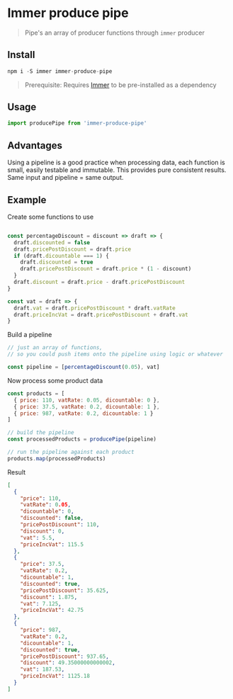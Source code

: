 # Immer produce pipe

> Pipe's an array of producer functions through `immer` producer


## Install
```js
npm i -S immer immer-produce-pipe
```
> Prerequisite: Requires [Immer](https://immerjs.github.io/immer/docs/introduction) to be pre-installed as a dependency

## Usage
```js
import producePipe from 'immer-produce-pipe'
```
## Advantages
Using a pipeline is a good practice when processing data, each function is small, easily testable and immutable. This provides pure consistent results. Same input and pipeline = same output.

## Example

Create some functions to use
```js

const percentageDiscount = discount => draft => {
  draft.discounted = false
  draft.pricePostDiscount = draft.price
  if (draft.dicountable === 1) {
    draft.discounted = true
    draft.pricePostDiscount = draft.price * (1 - discount)
  }
  draft.discount = draft.price - draft.pricePostDiscount
}

const vat = draft => {
  draft.vat = draft.pricePostDiscount * draft.vatRate
  draft.priceIncVat = draft.pricePostDiscount + draft.vat
}
```

Build a pipeline
```js
// just an array of functions, 
// so you could push items onto the pipeline using logic or whatever

const pipeline = [percentageDiscount(0.05), vat]

```

Now process some product data
```js
const products = [
  { price: 110, vatRate: 0.05, dicountable: 0 },
  { price: 37.5, vatRate: 0.2, dicountable: 1 },
  { price: 987, vatRate: 0.2, dicountable: 1 }
]

// build the pipeline
const processedProducts = producePipe(pipeline)

// run the pipeline against each product
products.map(processedProducts)
```

Result
```json
[
  { 
    "price": 110,
    "vatRate": 0.05,
    "dicountable": 0,
    "discounted": false,
    "pricePostDiscount": 110,
    "discount": 0,
    "vat": 5.5,
    "priceIncVat": 115.5
  },
  {
    "price": 37.5,
    "vatRate": 0.2,
    "dicountable": 1,
    "discounted": true,
    "pricePostDiscount": 35.625,
    "discount": 1.875,
    "vat": 7.125,
    "priceIncVat": 42.75
  },
  {
    "price": 987,
    "vatRate": 0.2,
    "dicountable": 1,
    "discounted": true,
    "pricePostDiscount": 937.65,
    "discount": 49.35000000000002,
    "vat": 187.53,
    "priceIncVat": 1125.18
  }
]
```

